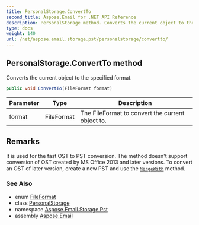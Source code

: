```yaml
---
title: PersonalStorage.ConvertTo
second_title: Aspose.Email for .NET API Reference
description: PersonalStorage method. Converts the current object to the specified format
type: docs
weight: 140
url: /net/aspose.email.storage.pst/personalstorage/convertto/
---
```

## PersonalStorage.ConvertTo method

Converts the current object to the specified format.

```csharp
public void ConvertTo(FileFormat format)
```

| Parameter | Type | Description |
| --- | --- | --- |
| format | FileFormat | The FileFormat to convert the current object to. |

## Remarks

It is used for the fast OST to PST conversion. The method doesn't support conversion of OST created by MS Office 2013 and later versions. To convert an OST of later version, create a new PST and use the [`MergeWith`](../mergewith/) method.

### See Also

* enum [FileFormat](../../fileformat/)
* class [PersonalStorage](../)
* namespace [Aspose.Email.Storage.Pst](../../personalstorage/)
* assembly [Aspose.Email](../../../)


